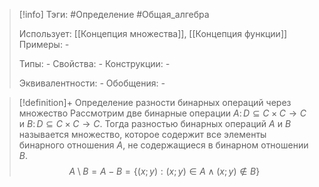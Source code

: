 > [!info]
> Тэги: #Определение #Общая_алгебра 
> 
> Использует: [[Концепция множества]], [[Концепция функции]]
> Примеры: *-*
> 
> Типы: *-*
> Свойства: *-*
> Конструкции: *-*
> 
> Эквивалентности: *-*
> Обобщения: *-*

> [!definition]+ Определение разности бинарных операций через множество
> Рассмотрим две бинарные операции $A\colon D\subseteq C\times C \to C$ и $B\colon D\subseteq C\times C \to C$. Тогда разностью бинарных операций $A$ и $B$ называется множество, которое содержит все элементы бинарного отношения $A$, не содержащиеся в бинарном отношении $B$. $$A\setminus B = A - B = \{(x; y): (x; y)\in A \wedge (x; y)\notin B\}$$